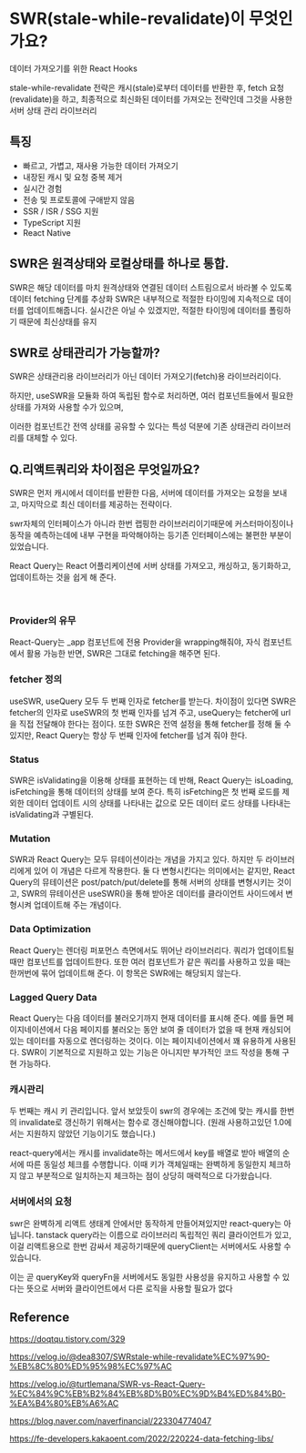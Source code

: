 # SWR(stale-while-revalidate)이 무엇인가요?

데이터 가져오기를 위한 React Hooks

stale-while-revalidate 전략은 캐시(stale)로부터 데이터를 반환한 후, fetch 요청(revalidate)을 하고, 최종적으로 최신화된 데이터를 가져오는 전략인데 그것을 사용한 서버 상태 관리 라이브러리

## 특징

- 빠르고, 가볍고, 재사용 가능한 데이터 가져오기
- 내장된 캐시 및 요청 중복 제거
- 실시간 경험
- 전송 및 프로토콜에 구애받지 않음
- SSR / ISR / SSG 지원
- TypeScript 지원
- React Native

## SWR은 원격상태와 로컬상태를 하나로 통합.

SWR은 해당 데이터를 마치 원격상태와 연결된 데이터 스트림으로서 바라볼 수 있도록 데이터 fetching 단계를 추상화
SWR은 내부적으로 적절한 타이밍에 지속적으로 데이터를 업데이트해줍니다. 실시간은 아닐 수 있겠지만, 적절한 타이밍에 데이터를 폴링하기 때문에 최신상태를 유지

## SWR로 상태관리가 가능할까?

SWR은 상태관리용 라이브러리가 아닌 데이터 가져오기(fetch)용 라이브러리이다.

하지만, useSWR을 모듈화 하여 독립된 함수로 처리하면, 여러 컴포넌트들에서 필요한 상태를 가져와 사용할 수가 있으며,

이러한 컴포넌트간 전역 상태를 공유할 수 있다는 특성 덕분에 기존 상태관리 라이브러리를 대체할 수 있다.

## Q.리액트쿼리와 차이점은 무엇일까요?

SWR은 먼저 캐시에서 데이터를 반환한 다음, 서버에 데이터를 가져오는 요청을 보내고, 마지막으로 최신 데이터를 제공하는 전략이다.

swr자체의 인터페이스가 아니라 한번 랩핑한 라이브러리이기때문에 커스터마이징이나 동작을 예측하는데에 내부 구현을 파악해야하는 등기존 인터페이스에는 불편한 부분이 있었습니다.

React Query는 React 어플리케이션에 서버 상태를 가져오고, 캐싱하고, 동기화하고, 업데이트하는 것을 쉽게 해 준다.

​

### Provider의 유무

React-Query는 \_app 컴포넌트에 전용 Provider을 wrapping해줘야, 자식 컴포넌트에서 활용 가능한 반면, SWR은 그대로 fetching을 해주면 된다.

### fetcher 정의

useSWR, useQuery 모두 두 번째 인자로 fetcher를 받는다. 차이점이 있다면 SWR은 fetcher의 인자로 useSWR의 첫 번째 인자를 넘겨 주고, useQuery는 fetcher에 url을 직접 전달해야 한다는 점이다. 또한 SWR은 전역 설정을 통해 fetcher를 정해 둘 수 있지만, React Query는 항상 두 번째 인자에 fetcher를 넘겨 줘야 한다.

### Status

SWR은 isValidating을 이용해 상태를 표현하는 데 반해, React Query는 isLoading, isFetching을 통해 데이터의 상태를 보여 준다. 특히 isFetching은 첫 번째 로드를 제외한 데이터 업데이트 시의 상태를 나타내는 값으로 모든 데이터 로드 상태를 나타내는 isValidating과 구별된다.

### Mutation

SWR과 React Query는 모두 뮤테이션이라는 개념을 가지고 있다. 하지만 두 라이브러리에게 있어 이 개념은 다르게 작용한다. 둘 다 변형시킨다는 의미에서는 같지만, React Query의 뮤테이션은 post/patch/put/delete를 통해 서버의 상태를 변형시키는 것이고, SWR의 뮤테이션은 useSWR()을 통해 받아온 데이터를 클라이언트 사이드에서 변형시켜 업데이트해 주는 개념이다.

### Data Optimization

React Query는 렌더링 퍼포먼스 측면에서도 뛰어난 라이브러리다. 쿼리가 업데이트될 때만 컴포넌트를 업데이트한다. 또한 여러 컴포넌트가 같은 쿼리를 사용하고 있을 때는 한꺼번에 묶어 업데이트해 준다. 이 항목은 SWR에는 해당되지 않는다.

### Lagged Query Data

React Query는 다음 데이터를 불러오기까지 현재 데이터를 표시해 준다. 예를 들면 페이지네이션에서 다음 페이지를 불러오는 동안 보여 줄 데이터가 없을 때 현재 캐싱되어 있는 데이터를 자동으로 렌더링하는 것이다. 이는 페이지네이션에서 꽤 유용하게 사용된다. SWR이 기본적으로 지원하고 있는 기능은 아니지만 부가적인 코드 작성을 통해 구현 가능하다.

### 캐시관리

두 번째는 캐시 키 관리입니다. 앞서 보았듯이 swr의 경우에는 조건에 맞는 캐시를 한번의 invalidate로 갱신하기 위해서는 함수로 갱신해야합니다. (원래 사용하고있던 1.0에서는 지원하지 않았던 기능이기도 했습니다.)

react-query에서는 캐시를 invalidate하는 메서드에서 key를 배열로 받아 배열의 순서에 따른 동일성 체크를 수행합니다. 이때 키가 객체일때는 완벽하게 동일한지 체크하지 않고 부분적으로 일치하는지 체크하는 점이 상당히 매력적으로 다가왔습니다.

### 서버에서의 요청

swr은 완벽하게 리액트 생태계 안에서만 동작하게 만들어져있지만 react-query는 아닙니다. tanstack query라는 이름으로 라이브러리 독립적인 쿼리 클라이언트가 있고, 이걸 리액트용으로 한번 감싸서 제공하기때문에 queryClient는 서버에서도 사용할 수 있습니다.

이는 곧 queryKey와 queryFn을 서버에서도 동일한 사용성을 유지하고 사용할 수 있다는 뜻으로 서버와 클라이언트에서 다른 로직을 사용할 필요가 없다

## Reference

https://doqtqu.tistory.com/329

https://velog.io/@dea8307/SWRstale-while-revalidate%EC%97%90-%EB%8C%80%ED%95%98%EC%97%AC

https://velog.io/@turtlemana/SWR-vs-React-Query-%EC%84%9C%EB%B2%84%EB%8D%B0%EC%9D%B4%ED%84%B0-%EA%B4%80%EB%A6%AC

https://blog.naver.com/naverfinancial/223304774047

https://fe-developers.kakaoent.com/2022/220224-data-fetching-libs/

